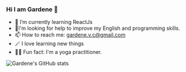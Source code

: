 ### Hi I am Gardene  👋

- 🌱 I’m currently learning ReactJs
- 🤔I'm looking for help to improve my English and programming skills.
- 📫 How to reach me: gardene.v.c@gmail.com
- 🪄 I love learning new things
- 🧘‍♀️ Fun fact: I'm a yoga practitioner.

![Gardene's GitHub stats](https://github-readme-stats.vercel.app/api?username=Gardene10&show_icons=true&theme=radical)
